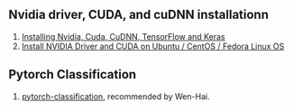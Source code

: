 ## Nvidia driver, CUDA, and cuDNN installationn
1. [Installing Nvidia, Cuda, CuDNN, TensorFlow and Keras](https://medium.com/@acrosson/installing-nvidia-cuda-cudnn-tensorflow-and-keras-69bbf33dce8a)
2. [Install NVIDIA Driver and CUDA on Ubuntu / CentOS / Fedora Linux OS](https://gist.github.com/wangruohui/df039f0dc434d6486f5d4d098aa52d07)


## Pytorch Classification
1. [pytorch-classification](https://github.com/bearpaw/pytorch-classification), recommended by Wen-Hai.
